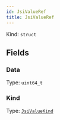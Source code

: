 ```yaml
---
id: JsiValueRef
title: JsiValueRef
---
```


Kind: `struct`

## Fields
### Data
Type: `uint64_t`

### Kind
Type: [`JsiValueKind`](JsiValueKind)

